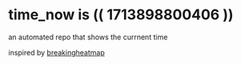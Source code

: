 # time_now is (( 1713898800406 ))

an automated repo that shows the currnent time

inspired by [breakingheatmap](https://github.com/breakingheatmap/breakingheatmap)